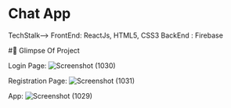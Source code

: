 # Chat App
  TechStalk-->
  FrontEnd: ReactJs, HTML5, CSS3
  BackEnd : Firebase 
  
#:round_pushpin: Glimpse Of Project

Login Page:
![Screenshot (1030)](https://user-images.githubusercontent.com/115502587/195802773-216f291e-db33-4cbf-b20d-fa737cbe6149.png)

Registration Page:
![Screenshot (1031)](https://user-images.githubusercontent.com/115502587/195804349-2831f1c2-6aef-442e-8d49-331c2b994bd1.png)

App:
![Screenshot (1029)](https://user-images.githubusercontent.com/115502587/195804493-82711ffd-2e18-436e-a4c8-c3ac2885222d.png)

